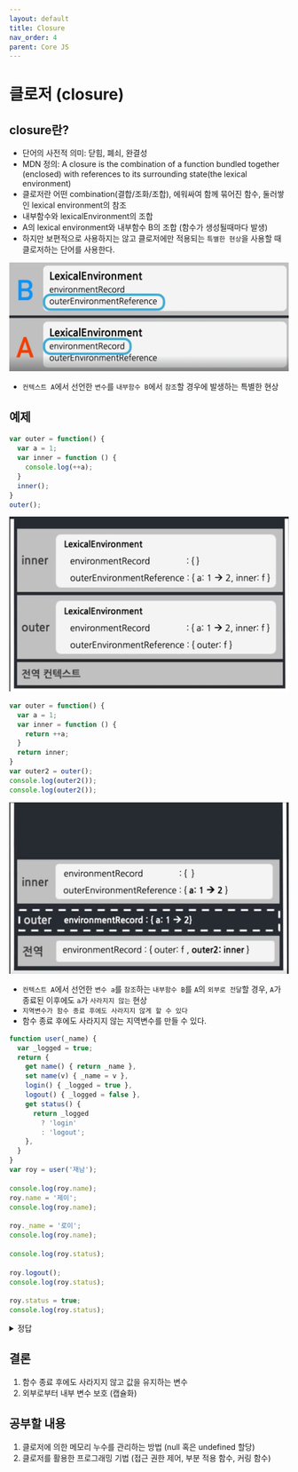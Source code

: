 ```yaml
---
layout: default
title: Closure
nav_order: 4
parent: Core JS
---
```


# 클로저 (closure)

## closure란?
- 단어의 사전적 의미: 닫힘, 폐쇠, 완결성
- MDN 정의: A closure is the combination of a function bundled together (enclosed) with references to its surrounding state(the lexical environment)
- 클로저란 어떤 combination(결합/조화/조합), 에워싸여 함께 묶어진 함수, 둘러쌓인 lexical environment의 참조
- 내부함수와 lexicalEnvironment의 조합
- A의 lexical environment와 내부함수 B의 조합 (함수가 생성될때마다 발생)
- 하지만 보편적으로 사용하지는 않고 클로저에만 적용되는 `특별한 현상`을 사용할 때 클로저하는 단어를 사용한다.

![스크린샷](./img/04/01.png)

- `컨텍스트 A`에서 선언한 `변수`를 `내부함수 B`에서 `참조`할 경우에 발생하는 특별한 현상


## 예제

```js
var outer = function() {
  var a = 1;
  var inner = function () {
    console.log(++a);
  }
  inner();
}
outer();
```
![스크린샷](./img/04/02.png)

```js
var outer = function() {
  var a = 1;
  var inner = function () {
    return ++a;
  }
  return inner;
}
var outer2 = outer();
console.log(outer2());
console.log(outer2());
```

![스크린샷](./img/04/03.png)

- `컨텍스트 A`에서 선언한 `변수 a`를 `참조`하는 `내부함수 B`를 `A`의 `외부로 전달`할 경우, `A`가 종료된 이후에도 `a`가 `사라지지 않는` 현상
- `지역변수가 함수 종료 후에도 사라지지 않게 할 수 있다`
- 함수 종료 후에도 사라지지 않는 지역변수를 만들 수 있다.

```js
function user(_name) {
  var _logged = true;
  return {
    get name() { return _name },
    set name(v) { _name = v },
    login() { _logged = true },
    logout() { _logged = false },
    get status() {
      return _logged
        ? 'login'
        : 'logout';
    },
  }
}
var roy = user('재남');

console.log(roy.name);
roy.name = '제이';
console.log(roy.name);

roy._name = '로이';
console.log(roy.name);

console.log(roy.status);

roy.logout();
console.log(roy.status);

roy.status = true;
console.log(roy.status);
```
<details>
<summary>정답</summary>

```
재남
제이
제이
login
logout
logout
```

</details>

## 결론
1. 함수 종료 후에도 사라지지 않고 값을 유지하는 변수
2. 외부로부터 내부 변수 보호 (캡슐화)

## 공부할 내용
1. 클로저에 의한 메모리 누수를 관리하는 방법 (null 혹은 undefined 할당)
2. 클로저를 활용한 프로그래밍 기법 (접근 권한 제어, 부분 적용 함수, 커링 함수)
